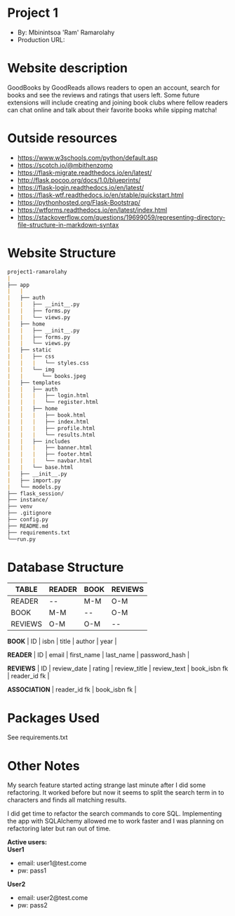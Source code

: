# Project 1
+ By: Mbinintsoa 'Ram' Ramarolahy
+ Production URL: <url>

# Website description
GoodBooks by GoodReads allows readers to open an account, search for books and see the reviews
and ratings that users left. 
Some future extensions will include creating and joining book clubs where fellow readers
can chat online and talk about their favorite books while sipping matcha!

# Outside resources
+ https://www.w3schools.com/python/default.asp
+ https://scotch.io/@mbithenzomo
+ https://flask-migrate.readthedocs.io/en/latest/
+ http://flask.pocoo.org/docs/1.0/blueprints/
+ https://flask-login.readthedocs.io/en/latest/
+ https://flask-wtf.readthedocs.io/en/stable/quickstart.html
+ https://pythonhosted.org/Flask-Bootstrap/
+ https://wtforms.readthedocs.io/en/latest/index.html
+ https://stackoverflow.com/questions/19699059/representing-directory-file-structure-in-markdown-syntax

# Website Structure
```markdown
project1-ramarolahy
|    
├── app
|   |
|   ├── auth
|   |   ├── __init__.py
|   |   ├── forms.py
|   |   └── views.py
|   ├── home
|   |   ├── __init__.py
|   |   ├── forms.py
|   |   └── views.py
|   ├── static
|   |   ├── css
|   |   |   └── styles.css
|   |   └── img
|   |      └── books.jpeg
|   ├── templates
|   |   ├── auth
|   |   |   ├── login.html
|   |   |   └── register.html
|   |   ├── home
|   |   |   ├── book.html
|   |   |   ├── index.html
|   |   |   ├── profile.html
|   |   |   └── results.html
|   |   ├── includes
|   |   |   ├── banner.html
|   |   |   ├── footer.html
|   |   |   └── navbar.html
|   |   └── base.html
|   ├── __init__.py
|   ├── import.py
|   └── models.py
├── flask_session/
├── instance/
├── venv
├── .gitignore
├── config.py
├── README.md
├── requirements.txt
└──run.py
```

# Database Structure

|   TABLE	|   READER	|   BOOK	|   REVIEWS	|
|---	    |---	    |---	    |---    	|
|   READER	|     --   	|    M-M    |    O-M  	|
|   BOOK	|    M-M    |     --	|    O-M  	|
|   REVIEWS	|    O-M  	|    O-M  	|     --  	|

**BOOK**
|   ID	|   isbn	|   title	|   author	|   year	|

**READER**
|   ID	|   email	|   first_name	|   last_name	|   password_hash	|

**REVIEWS**
|   ID	|   review_date	|   rating	|   review_title	|   review_text	|   book_isbn fk	|   reader_id fk	|

**ASSOCIATION**
|   reader_id fk	|   book_isbn fk	|

# Packages Used
See requirements.txt

# Other Notes
My search feature started acting strange last minute after I did some refactoring. It worked before but now it seems to 
split the search term in to characters and finds all matching results.

I did get time to refactor the search commands to core SQL. Implementing the app with SQLAlchemy allowed me to work faster
and I was planning on refactoring later but ran out of time.

**Active users:**
<br>
<b>User1</b>
<ul>
    <li>email: user1@test.come</li>
    <li>pw: pass1</li>
</ul>
<b>User2</b>
<ul>
    <li>email: user2@test.come</li>
    <li>pw: pass2</li>
</ul>
